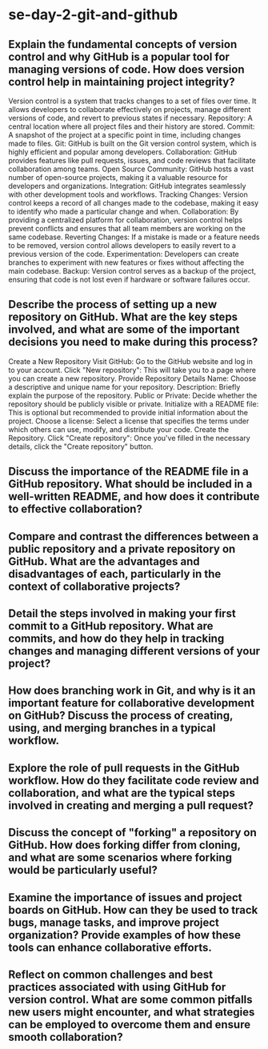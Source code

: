 # se-day-2-git-and-github
## Explain the fundamental concepts of version control and why GitHub is a popular tool for managing versions of code. How does version control help in maintaining project integrity?
Version control is a system that tracks changes to a set of files over time. It allows developers to collaborate effectively on projects, manage different versions of code, and revert to previous states if necessary. Repository: A central location where all project files and their history are stored. Commit: A snapshot of the project at a specific point in time, including changes made to files. Git: GitHub is built on the Git version control system, which is highly efficient and popular among developers. Collaboration: GitHub provides features like pull requests, issues, and code reviews that facilitate collaboration among teams. Open Source Community: GitHub hosts a vast number of open-source projects, making it a valuable resource for developers and organizations. Integration: GitHub integrates seamlessly with other development tools and workflows.
Tracking Changes: Version control keeps a record of all changes made to the codebase, making it easy to identify who made a particular change and when. Collaboration: By providing a centralized platform for collaboration, version control helps prevent conflicts and ensures that all team members are working on the same codebase. Reverting Changes: If a mistake is made or a feature needs to be removed, version control allows developers to easily revert to a previous version of the code. Experimentation: Developers can create branches to experiment with new features or fixes without affecting the main codebase. Backup: Version control serves as a backup of the project, ensuring that code is not lost even if hardware or software failures occur.
## Describe the process of setting up a new repository on GitHub. What are the key steps involved, and what are some of the important decisions you need to make during this process?
Create a New Repository
Visit GitHub: Go to the GitHub website and log in to your account. Click "New repository": This will take you to a page where you can create a new repository.
Provide Repository Details Name: Choose a descriptive and unique name for your repository.
Description: Briefly explain the purpose of the repository. Public or Private: Decide whether the repository should be publicly visible or private. Initialize with a README file: This is optional but recommended to provide initial information about the project. Choose a license: Select a license that specifies the terms under which others can use, modify, and distribute your code.
Create the Repository. Click "Create repository": Once you've filled in the necessary details, click the "Create repository" button.

## Discuss the importance of the README file in a GitHub repository. What should be included in a well-written README, and how does it contribute to effective collaboration?

## Compare and contrast the differences between a public repository and a private repository on GitHub. What are the advantages and disadvantages of each, particularly in the context of collaborative projects?

## Detail the steps involved in making your first commit to a GitHub repository. What are commits, and how do they help in tracking changes and managing different versions of your project?

## How does branching work in Git, and why is it an important feature for collaborative development on GitHub? Discuss the process of creating, using, and merging branches in a typical workflow.

## Explore the role of pull requests in the GitHub workflow. How do they facilitate code review and collaboration, and what are the typical steps involved in creating and merging a pull request?

## Discuss the concept of "forking" a repository on GitHub. How does forking differ from cloning, and what are some scenarios where forking would be particularly useful?

## Examine the importance of issues and project boards on GitHub. How can they be used to track bugs, manage tasks, and improve project organization? Provide examples of how these tools can enhance collaborative efforts.

## Reflect on common challenges and best practices associated with using GitHub for version control. What are some common pitfalls new users might encounter, and what strategies can be employed to overcome them and ensure smooth collaboration?
